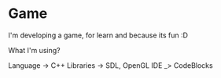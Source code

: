 # Game
I'm developing a game, for learn and because its fun :D

What I'm using?

Language -> C++
Libraries -> SDL, OpenGL
IDE _> CodeBlocks
